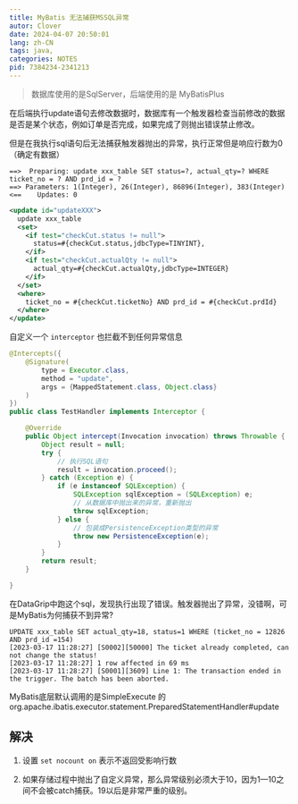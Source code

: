 ```yaml
---
title: MyBatis 无法捕获MSSQL异常
autor: Clover
date: 2024-04-07 20:50:01
lang: zh-CN
tags: java,
categories: NOTES
pid: 7384234-2341213
---
```


> 数据库使用的是SqlServer，后端使用的是 MyBatisPlus

在后端执行update语句去修改数据时，数据库有一个触发器检查当前修改的数据是否是某个状态，例如订单是否完成，如果完成了则抛出错误禁止修改。

但是在我执行sql语句后无法捕获触发器抛出的异常，执行正常但是响应行数为0（确定有数据）

```
==>  Preparing: update xxx_table SET status=?, actual_qty=? WHERE ticket_no = ? AND prd_id = ?
==> Parameters: 1(Integer), 26(Integer), 86896(Integer), 383(Integer)
<==    Updates: 0
```

```xml
<update id="updateXXX">
  update xxx_table
  <set>
    <if test="checkCut.status != null">
      status=#{checkCut.status,jdbcType=TINYINT},
    </if>
    <if test="checkCut.actualQty != null">
      actual_qty=#{checkCut.actualQty,jdbcType=INTEGER}
    </if>
  </set>
  <where>
    ticket_no = #{checkCut.ticketNo} AND prd_id = #{checkCut.prdId}
  </where>
</update>
```

自定义一个 `interceptor` 也拦截不到任何异常信息

```java
@Intercepts({
    @Signature(
        type = Executor.class,
        method = "update",
        args = {MappedStatement.class, Object.class}
    )
})
public class TestHandler implements Interceptor {

    @Override
    public Object intercept(Invocation invocation) throws Throwable {
        Object result = null;
        try {
            // 执行SQL语句
            result = invocation.proceed();
        } catch (Exception e) {
            if (e instanceof SQLException) {
                SQLException sqlException = (SQLException) e;
                // 从数据库中抛出来的异常，重新抛出
                throw sqlException;
            } else {
                // 包装成PersistenceException类型的异常
                throw new PersistenceException(e);
            }
        }
        return result;
    }

}
```

在DataGrip中跑这个sql，发现执行出现了错误。触发器抛出了异常，没错啊，可是MyBatis为何捕获不到异常?

```
UPDATE xxx_table SET actual_qty=18, status=1 WHERE (ticket_no = 12826 AND prd_id =154)
[2023-03-17 11:28:27] [S0002][50000] The ticket already completed, can not change the status!
[2023-03-17 11:28:27] 1 row affected in 69 ms
[2023-03-17 11:28:27] [S0001][3609] Line 1: The transaction ended in the trigger. The batch has been aborted.
```

MyBatis底层默认调用的是SimpleExecute 的 org.apache.ibatis.executor.statement.PreparedStatementHandler#update

## 解决

1. 设置 `set nocount on` 表示不返回受影响行数

2. 如果存储过程中抛出了自定义异常，那么异常级别必须大于10，因为1—10之间不会被catch捕获。19以后是非常严重的级别。
